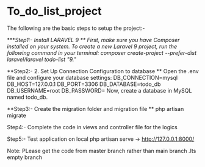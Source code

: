 # To_do_list_project
The following are the basic steps to setup the project:-


****Step1:-    Install  LARAVEL 9
**
First, make sure you have Composer installed on your system.
To create a new Laravel 9 project, run the following command in your terminal:
composer create-project --prefer-dist laravel/laravel todo-list "9.*"

**Step2:- 2. Set Up Connection Configuration to database 
**
Open the .env file and configure your database settings:
DB_CONNECTION=mysql
DB_HOST=127.0.0.1
DB_PORT=3306
DB_DATABASE=todo_db
DB_USERNAME=root
DB_PASSWORD=
Now, create a database in MySQL named todo_db.

**Step3:- Create the  migration folder and migration file 
**
php artisan migrate 

Step4:-  Complete the code in views and controller file for the logics 

Step5:- Test application on local 
php artisan serve ->  http://127.0.0.1:8000/



Note: PLease get the code from master branch rather than main branch .Its empty branch

